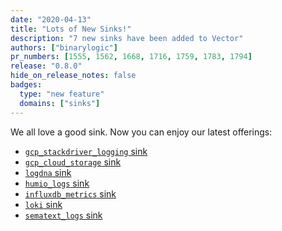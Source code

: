 ```yaml
---
date: "2020-04-13"
title: "Lots of New Sinks!"
description: "7 new sinks have been added to Vector"
authors: ["binarylogic"]
pr_numbers: [1555, 1562, 1668, 1716, 1759, 1783, 1794]
release: "0.8.0"
hide_on_release_notes: false
badges:
  type: "new feature"
  domains: ["sinks"]
---
```


We all love a good sink. Now you can enjoy our latest offerings:

- [`gcp_stackdriver_logging` sink][docs.sinks.gcp_stackdriver_logs]
- [`gcp_cloud_storage` sink][docs.sinks.gcp_cloud_storage]
- [`logdna` sink][docs.sinks.logdna]
- [`humio_logs` sink][docs.sinks.humio_logs]
- [`influxdb_metrics` sink][docs.sinks.influxdb_metrics]
- [`loki` sink][docs.sinks.loki]
- [`sematext_logs` sink][docs.sinks.sematext_logs]

[docs.sinks.gcp_cloud_storage]: /docs/reference/configuration/sinks/gcp_cloud_storage/
[docs.sinks.gcp_stackdriver_logs]: /docs/reference/configuration/sinks/gcp_stackdriver_logs/
[docs.sinks.humio_logs]: /docs/reference/configuration/sinks/humio_logs/
[docs.sinks.influxdb_metrics]: /docs/reference/configuration/sinks/influxdb_metrics/
[docs.sinks.logdna]: /docs/reference/configuration/sinks/mezmo/
[docs.sinks.loki]: /docs/reference/configuration/sinks/loki/
[docs.sinks.sematext_logs]: /docs/reference/configuration/sinks/sematext_logs/
